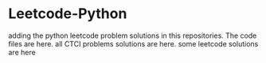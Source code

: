# Leetcode-Python
adding the python leetcode problem solutions in this repositories. 
The code files are here.
all CTCI problems solutions are here.
some leetcode solutions are here
















































































































































































































































































































































































